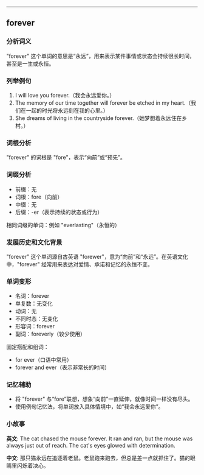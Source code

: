 
---------------
## forever
### 分析词义
"forever" 这个单词的意思是“永远”，用来表示某件事情或状态会持续很长时间，甚至是一生或永恒。

### 列举例句
1. I will love you forever.（我会永远爱你。）
2. The memory of our time together will forever be etched in my heart.（我们在一起的时光将永远刻在我的心里。）
3. She dreams of living in the countryside forever.（她梦想着永远住在乡村。）

### 词根分析
"forever" 的词根是 "fore"，表示“向前”或“预先”。

### 词缀分析
- 前缀：无
- 词根：fore（向前）
- 中缀：无
- 后缀：-er（表示持续的状态或行为）

相同词缀的单词：例如 "everlasting"（永恒的）

### 发展历史和文化背景
"forever" 这个单词源自古英语 "forewer"，意为“向前”和“永远”。在英语文化中，"forever" 经常用来表达对爱情、承诺和记忆的永恒不变。

### 单词变形
- 名词：forever
- 单复数：无变化
- 动词：无
- 不同时态：无变化
- 形容词：forever
- 副词：foreverly（较少使用）

固定搭配和组词：
- for ever（口语中常用）
- forever and ever（表示非常长的时间）

### 记忆辅助
- 将 "forever" 与“fore”联想，想象“向前”一直延伸，就像时间一样没有尽头。
- 使用例句记忆法，将单词放入具体情境中，如“我会永远爱你”。

### 小故事
**英文**:
The cat chased the mouse forever. It ran and ran, but the mouse was always just out of reach. The cat's eyes glowed with determination.

**中文**:
那只猫永远在追逐着老鼠。老鼠跑来跑去，但总是差一点就抓住了。猫的眼睛里闪烁着决心。

